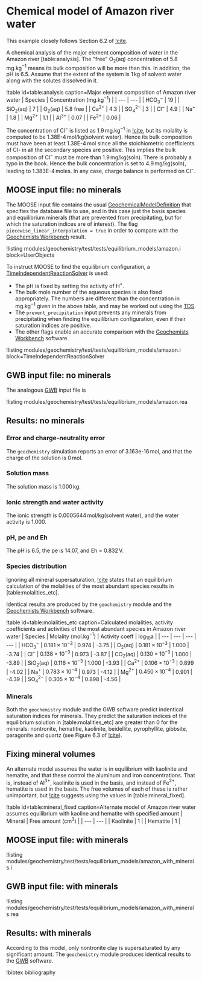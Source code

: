# Chemical model of Amazon river water

This example closely follows Section 6.2 of [!cite](bethke_2007).

A chemical analysis of the major element composition of water in the Amazon river [table:analysis].  The "free" O$_{2}$(aq) concentration of 5.8$\,$mg.kg$^{-1}$ means its bulk composition will be more than this. In addition, the pH is 6.5.  Assume that the extent of the system is 1$\,$kg of solvent water along with the solutes dissolved in it.

!table id=table:analysis caption=Major element composition of Amazon river water 
| Species | Concentration (mg.kg$^{-1}$) |
| --- | --- |
| HCO$_{3}^{-}$ | 19 |
| SiO$_{2}$(aq) | 7 |
| O$_{2}$(aq) | 5.8 free |
| Ca$^{2+}$ | 4.3 |
| SO$_{4}^{2-}$ | 3 |
| Cl$^{-}$ | 4.9 |
| Na$^{+}$ | 1.8 | 
| Mg$^{2+}$ | 1.1 |
| Al$^{3+}$ | 0.07 |
| Fe$^{2+}$ | 0.06 |

The concentration of Cl$^{-}$ is listed as 1.9$\,$mg.kg$^{-1}$ in [!cite](bethke_2007), but its molality is computed to be 1.38E-4$\,$mol/kg(solvent water).  Hence its bulk composition must have been at least 1.38E-4$\,$mol since all the stoichiometric coefficients of Cl- in all the secondary species are positive.  This implies the bulk composition of Cl$^{-}$ must be more than 1.9$\,$mg/kg(soln).  There is probably a typo in the book.  Hence the bulk concentration is set to 4.9$\,$mg/kg(soln), leading to 1.383E-4$\,$moles.   In any case, charge balance is performed on Cl$^{-}$.

## MOOSE input file: no minerals

The MOOSE input file contains the usual [GeochemicalModelDefinition](GeochemicalModelDefinition.md) that specifies the database file to use, and in this case just the basis species and equilibrium minerals (that are prevented from precipitating, but for which the saturation indices are of interest).  The flag `piecewise_linear_interpolation = true` in order to compare with the [Geochemists Workbench](https://www.gwb.com/) result.

!listing modules/geochemistry/test/tests/equilibrium_models/amazon.i block=UserObjects

To instruct MOOSE to find the equilibrium configuration, a [TimeIndependentReactionSolver](actions/AddTimeDependentReactionSolverAction.md) is used:

- The pH is fixed by setting the activity of H$^{+}$.
- The bulk mole number of the aqueous species is also fixed appropriately.  The numbers are different than the concentration in mg.kg$^{-1}$ given in the above table, and may be worked out using the [TDS](tests_and_examples/ic_unit_conversions.md).
- The `prevent_precipitation` input prevents any minerals from precipitating when finding the equilibrium configuration, even if their saturation indices are positive.
- The other flags enable an accurate comparison with the [Geochemists Workbench](https://www.gwb.com/) software.

!listing modules/geochemistry/test/tests/equilibrium_models/amazon.i block=TimeIndependentReactionSolver

## GWB input file: no minerals

The analogous [GWB](https://www.gwb.com/) input file is

!listing modules/geochemistry/test/tests/equilibrium_models/amazon.rea

## Results: no minerals

### Error and charge-neutrality error

The `geochemistry` simulation reports an error of 3.163e-16$\,$mol, and that the charge of the solution is 0$\,$mol.

### Solution mass

The solution mass is 1.000$\,$kg.

### Ionic strength and water activity

The ionic strength is 0.0005644$\,$mol/kg(solvent water), and the water activity is 1.000.

### pH, pe and Eh

The pH is 6.5, the pe is 14.07, and Eh = 0.832$\,$V.

### Species distribution

Ignoring all mineral supersaturation, [!cite](bethke_2007) states that an equilibrium calculation of the molalities of the most abundant species results in [table:molalities_etc].

Identical results are produced by the `geochemistry` module and the [Geochemists Workbench](https://www.gwb.com/) software.

!table id=table:molalities_etc caption=Calculated molalities, activity coefficients and activities of the most abundant species in Amazon river water
| Species | Molality (mol.kg$^{-1}$) | Activity coeff | log$_{10}$a |
| --- | --- | --- | --- |
| HCO$_{3}^{-}$ | $0.181\times 10^{-3}$ | 0.974 | -3.75 |
| O$_{2}$(aq) | $0.181\times 10^{-3}$ | 1.000 | -3.74 | 
| Cl$^{-}$ | $0.138\times 10^{-3}$ | 0.973 | -3.87 |
| CO$_{2}$(aq) | $0.130\times 10^{-3}$ | 1.000 | -3.89 |
| SiO$_{2}$(aq) | $0.116\times 10^{-3}$ | 1.000 | -3.93 |
| Ca$^{2+}$ | $0.106\times 10^{-3}$ | 0.899 | -4.02 |
| Na$^{+}$ | $0.783\times 10^{-4}$ | 0.973 | -4.12 |
| Mg$^{2+}$ | $0.450\times 10^{-4}$ | 0.901 | -4.39 |
| SO$_{4}^{2-}$ | $0.305\times 10^{-4}$ | 0.898 | -4.56 |

### Minerals

Both the `geochemistry` module and the GWB software predict indentical saturation indices for minerals.  They predict the saturation indices of the equilibrium solution in [table:molalities_etc] are greater than 0 for the minerals: nontronite, hematitie, kaolinite, beidellite, pyrophyllite, gibbsite, paragonite and quartz (see Figure 6.3 of [!cite](bethke_2007)).

## Fixing mineral volumes

An alternate model assumes the water is in equilibrium with kaolinite and hematite, and that these control the aluminum and iron concentrations.  That is, instead of Al$^{3+}$, kaolinite is used in the basis, and instead of Fe$^{2+}$, hematite is used in the basis.  The free volumes of each of these is rather unimportant, but [!cite](bethke_2007) suggests using the values in [table:mineral_fixed].

!table id=table:mineral_fixed caption=Alternate model of Amazon river water assumes equilibrium with kaoline and hematite with specified amount
| Mineral | Free amount (cm$^{3}$) |
| --- | --- |
| Kaolinite | 1 |
| Hematite | 1 |

## MOOSE input file: with minerals

!listing modules/geochemistry/test/tests/equilibrium_models/amazon_with_minerals.i

## GWB input file: with minerals

!listing modules/geochemistry/test/tests/equilibrium_models/amazon_with_minerals.rea

## Results: with minerals

According to this model, only nontronite clay is supersaturated by any significant amount.  The `geochemistry` module produces identical results to the [GWB](https://www.gwb.com/) software.



!bibtex bibliography
